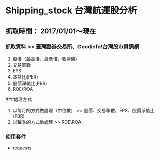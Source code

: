 # Shipping_stock 台灣航運股分析
## 抓取時間： 2017/01/01～現在
### 抓取資料 >> 臺灣證券交易所、Goodinfo!台灣股市資訊網
1. 股價（最高價、最低價、收盤價）
2. 交易筆數
3. EPS
4. 本益比(PER)
5. 股價淨值比(PBR)
6. ROE\ROA

###處理方式
1. 以每月的方式做處理（中位數） >> 股價、交易筆數、EPS、股價淨值比(PBR)  
2. 以每季的方式做處理 >> ROE\ROA


### 使用套件
- requests

